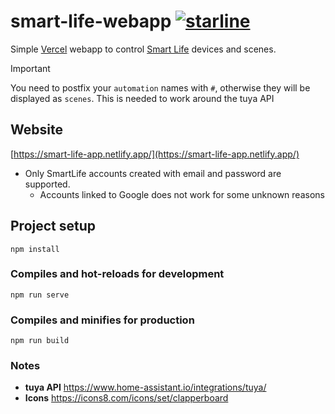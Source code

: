 # smart-life-webapp [![starline](https://starlines.qoo.monster/assets/qoomon/smart-life-webapp)](https://github.com/qoomon/starlines)

Simple [Vercel](https://vercel.com/) webapp to control [Smart Life](https://www.ismartlife.me/) devices and scenes.

> [!IMPORTANT]
> You need to postfix your `automation` names with `#`, otherwise they will be displayed as `scenes`.
> This is needed to work around the tuya API

## Website
[https://smart-life-app.netlify.app/](https://smart-life-app.netlify.app/)

* Only SmartLife accounts created with email and password are supported.
  * Accounts linked to Google does not work for some unknown reasons


## Project setup
```
npm install
```

### Compiles and hot-reloads for development
```
npm run serve
```

### Compiles and minifies for production
```
npm run build
```

### Notes
* **tuya API** https://www.home-assistant.io/integrations/tuya/
* **Icons** https://icons8.com/icons/set/clapperboard


